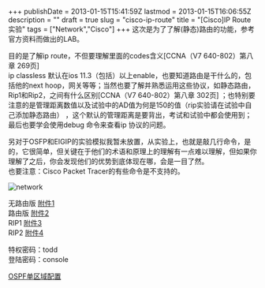 +++
publishDate = 2013-01-15T15:41:59Z
lastmod = 2013-01-15T16:06:55Z
description = ""
draft = true
slug = "cisco-ip-route"
title = "[Cisco]IP Route 实验"
tags = ["Network","Cisco"]
+++
这次是为了了解(静态)路由的功能，参考官方资料而做出的LAB。

目的是了解ip route，不但要理解里面的codes含义[CCNA（V7 640-802）第八章 269页]  
ip classless 默认在ios 11.3（包括）以上enable，也要知道路由是干什么的，包括他的next hoop，网关等等；当然也要了解并熟悉运用这些协议，如静态路由，Rip1和Rip2，之间有什么区别[CCNA（V7 640-802）第八章 302页] ；也特别要注意的是管理距离数值以及试验中的AD值为何是150的值（rip实验请在试验中自己添加静态路由） ，这个默认的管理距离是要背出，考试和试验中都会使用到；最后也要学会使用debug 命令来查看ip 协议的问题。

另对于OSFP和EIGIP的实验模拟我暂未放置，从实验上，也就是敲几行命令，是的，它很简单，但关键在于他们的术语和原理上的理解有一点难以理解，但如果你理解了之后，你会发现他们的优势到底体现在哪，会是一目了然。  
也要注意：Cisco Packet Tracer的有些命令是不支持的。


![network](/images/ip_route.jpg)  

无路由版 [附件1]  
路由版 [附件2]  
RIP1  [附件3]  
RIP2  [附件4]  

特权密码：todd  
登陆密码：console  

[OSPF单区域配置](http://bbs.clnchina.com.cn/thread-33964-1-1.html)

[附件1]:  /my_labs-no_route.pkt
[附件2]:  /my_labs-route.pkt
[附件3]:  /my_labs-route_rip1.pkt
[附件4]:  /my_labs-route_rip2.pkt